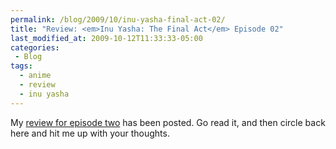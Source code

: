 ```yaml
---
permalink: /blog/2009/10/inu-yasha-final-act-02/
title: "Review: <em>Inu Yasha: The Final Act</em> Episode 02"
last_modified_at: 2009-10-12T11:33:33-05:00
categories:
 - Blog
tags:
  - anime
  - review
  - inu yasha
---
```


My [review for episode two](http://www.mania.com/inu-yasha-final-act-episode-02_article_118169.html) has been posted.
Go read it, and then circle back here and hit me up with your thoughts.